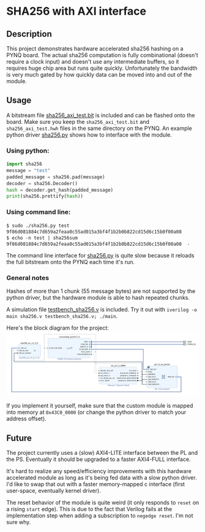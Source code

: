 # SHA256 with AXI interface

## Description

This project demonstrates hardware accelerated sha256 hashing on a PYNQ board. The actual sha256 computation is fully combinational (doesn't require a clock input) and doesn't use any intermediate buffers, so it requires huge chip area but runs quite quickly. Unfortunately the bandwidth is very much gated by how quickly data can be moved into and out of the module.

## Usage

A bitstream file [sha256_axi_test.bit](sha256_axi_test.bit) is included and can be flashed onto the board. Make sure you keep the `sha256_axi_test.bit` and `sha256_axi_test.hwh` files in the same directory on the PYNQ. An example python driver [sha256.py](sha256.py) shows how to interface with the module.

### Using python:
```python
import sha256
message = "test"
padded_message = sha256.pad(message)
decoder = sha256.Decoder()
hash = decoder.get_hash(padded_message)
print(sha256.prettify(hash))
```

### Using command line:
```
$ sudo ./sha256.py test
9f86d081884c7d659a2feaa0c55ad015a3bf4f1b2b0b822cd15d6c15b0f00a08
$ echo -n test | sha256sum
9f86d081884c7d659a2feaa0c55ad015a3bf4f1b2b0b822cd15d6c15b0f00a08  -
```

The command line interface for [sha256.py](sha256.py) is quite slow because it reloads the full bitstream onto the PYNQ each time it's run.

### General notes

Hashes of more than 1 chunk (55 message bytes) are not supported by the python driver, but the hardware module is able to hash repeated chunks.

A simulation file [testbench_sha256.v](testbench_sha256.v) is included. Try it out with `iverilog -o main sha256.v testbench_sha256.v; ./main`.

Here's the block diagram for the project:
![diagram](block_diagram.png?raw=true)

If you implement it yourself, make sure that the custom module is mapped into memory at `0x43C0_0000` (or change the python driver to match your address offset).

## Future

The project currently uses a (slow) AXI4-LITE interface between the PL and the PS. Eventually it should be upgraded to a faster AXI4-FULL interface.

It's hard to realize any speed/efficiency improvements with this hardware accelerated module as long as it's being fed data with a slow python driver. I'd like to swap that out with a faster memory-mapped c interface (first user-space, eventually kernel driver).

The reset behavior of the module is quite weird (it only responds to `reset` on a rising `start` edge). This is due to the fact that Verilog fails at the implementation step when adding a subscription to `negedge reset`. I'm not sure why.
